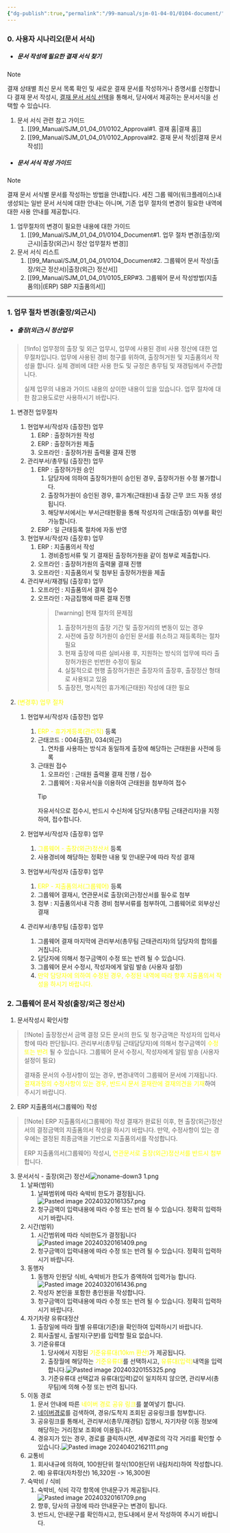 ```yaml
---
{"dg-publish":true,"permalink":"/99-manual/sjm-01-04-01/0104-document/","title":"1.4 문서서식","tags":["workplace","그룹웨어","문서서식"],"noteIcon":"","created":"","updated":""}
---
```


### 0. 사용자 시나리오(문서 서식)
- ##### 문서 작성에 필요한 결재 서식 찾기
>[!note] 
>결재 상태별 최신 문서 목록 확인 및 새로운 결재 문서를 작성하거나 증명서를 신청합니다
>결재 문서 작성시, [결재 문서 서식 선택](https://guide.ncloud-docs.com/docs/workplace-workplace-2-2#1결재문서서식선택)을 통해서, 당사에서 제공하는 문서서식을 선택할 수 있습니다.

1. 문서 서식 관련 참고 가이드
	1. [[99_Manual/SJM_01_04_01/0102_Approval#1. 결재 홈\|결재 홈]]
	2. [[99_Manual/SJM_01_04_01/0102_Approval#2. 결재 문서 작성\|결재 문서 작성]]

- ##### 문서 서식 작성 가이드
>[!note]
>결재 문서 서식별 문서를 작성하는 방법을 안내합니다.
>세진 그룹 웨어(워크플레이스)내 생성되는 일반 문서 서식에 대한 안내는 아니며, 기존 업무 절차의 변경이 필요한 내역에 대한 사용 안내를 제공합니다.

1. 업무절차의 변경이 필요한 내용에 대한 가이드
	1. [[99_Manual/SJM_01_04_01/0104_Document#1. 업무 절차 변경(출장/외근시)\|출장(외근)시 정산 업무절차 변경]]
2. 문서 서식 리스트
	1. [[99_Manual/SJM_01_04_01/0104_Document#2. 그룹웨어 문서 작성(출장/외근 정산서)\|출장(외근) 정산서]]
	2. [[99_Manual/SJM_01_04_01/0105_ERP#3. 그룹웨어 문서 작성방법(지출품의)\|(ERP) SBP 지출품의서]]
---
### 1. 업무 절차 변경(출장/외근시)
- #####  출장(외근)시 정산업무

>[!Info] 업무정의
>출장 및 외근 업무시, 업무에 사용된 경비 사용 정산에 대한 업무절차입니다.
>업무에 사용된 경비 청구를 위하여, 출장허거원 및 지출품의서 작성을 합니다.
>실제 경비에 대한 사용 한도 및 규정은 총무팀 및 재경팀에서 주관합니다. 
>
>실제 업무의 내용과 가이드 내용의 상이한 내용이 있을 있습니다. 
>업무 절차에 대한 참고용도로만 사용하시기 바랍니다.
1. 변경전 업무절차
	1. 현업부서/작성자 (출장전) 업무
		1. ERP : 출장허가원 작성
		2. ERP : 출장허가원 제출
		3. 오프라인 : 출장허가원 출력물 결재 진행
	2. 관리부서/총무팀 (출장전) 업무
		1. ERP : 출장허가원 승인
			1. 담당자에 의하여 출장허가원이 승인된 경우, 출장허가원 수정 불가합니다.
			2. 출장허가원이 승인된 경우, 휴가계(근태원)내 출장 근무 코드 자동 생성됩니다.
			3. 해당부서에서는 부서근태현황을 통해 작성자의 근태(출장) 여부를 확인 가능합니다.
		2. ERP : 일 근태등록 절차에 자동 반영
	3. 현업부서/작성자 (출장후) 업무
		1. ERP : 지출품의서 작성
			1. 경비증빙서류 및 기 결재된 출장허가원을 같이 첨부로 제출합니다.
		2. 오프라인 : 출장허가원의 출력물 결재 진행
		3. 오프라인 : 지출품의서 및 첨부된 출장허가원을 제출
	4. 관리부서/재경팀 (출장후) 업무
		1. 오프라인 : 지출품의서 결재 접수
		2. 오프라인 : 자금집행에 따른 결재 진행
			>[!warning] 현재 절차의 문제점
			>1. 출장허가원의 출장 기간 및 출장거리의 변동이 있는 경우
			>	1. 사전에 출장 허가원이 승인된 문서를 취소하고 재등록하는 절차 필요
			>	2. 현재 출장에 따른 실비사용 후, 지원하는 방식의 업무에 따라 출장허가원은 빈번한 수정이 필요
			>2. 실질적으로 현행 출장허가원은 출장자의 출장후, 출장정산 형태로 사용되고 있음
			>3. 출장전, 명시적인 휴가계(근태원) 작성에 대한 필요

2. <font color="#ffff00">(변경후) 업무 절차</font>
	1. 현업부서/작성자 (출장전) 업무
		1. <font color="#ffff00">ERP - 휴가계등록(관리직)</font> 등록
		2. 근태코드 : 004(출장), 034(외근)
			1. 연차를 사용하는 방식과 동일하게 출장에 해당하는 근태원을 사전에 등록
		3. 근태원 접수
			1. 오프라인 : 근태원 출력물 결재 진행 / 접수
			2. 그룹웨어 : 자유서식을 이용하여 근태원을 첨부하여 접수
			>[!tip]
			자유서식으로 접수시, 반드시 수신처에 담당자(총무팀 근태관리자)을 지정하여, 접수합니다.

	2. 현업부서/작성자 (출장후) 업무
		1. <font color="#ffff00">그룹웨어 - 출장(외근)정산서</font> 등록
		2. 사용경비에 해당하는 정확한 내용 및 안내문구에 따라 작성 결재
	3. 현업부서/작성자 (출장후) 업무
		1. <font color="#ffff00">ERP - 지출품의서(그룹웨어)</font> 등록
		2. 그룹웨어 결재시, 연관문서로 출장(외근)정산서를 필수로 첨부
		3. 첨부 : 지출품의서내 각종 경비 첨부서류를 첨부하여, 그룹웨어로 외부상신 결재
	4. 관리부서/총무팀 (출장후) 업무
		1. 그룹웨어 결재 마지막에 관리부서(총무팀 근태관리자)의 담당자의 합의를 거칩니다. 
		2. 담당자에 의해서 청구금액이 수정 또는 반려 될 수 있습니다.
		3. 그룹웨어 문서 수정시, 작성자에게 알림 발송 (사용자 설정)
		4. <font color="#ffff00">만약 담당자에 의하여 수정된 경우, 수정된 내역에 따라 향후 지출품의서 작성을 하시기 바랍니다.</font>

### 2. 그룹웨어 문서 작성(출장/외근 정산서)
1. 문서작성시 확인사항
>[!Note] 출장정산서 금액 결정
>모든 문서의 한도 및 청구금액은 작성자의 입력사항에 따라 판단됩니다.
>관리부서(총무팀 근태담당자)에 의해서 청구금액이 <font color="#ffff00">수정 또는 반려</font> 될 수 있습니다.
>그룹웨어 문서 수정시, 작성자에게 알림 발송 (사용자 설정이 필요)
>
>결재중 문서의 수정사항이 있는 경우, 변경내역이 그룹웨어 문서에 기재됩니다.
><font color="#ffff00">결재과정의 수정사항이 있는 경우, 반드시 문서 결재란에 결재의견을 기재</font>하여 주시기 바랍니다.

2. ERP 지출품의서(그룹웨어) 작성
>[!Note] ERP 지출품의서(그룹웨어) 작성
>결재가 완료된 이후, 현 출장(외근)정산서의 결정금액의 지출품의서 작성을 하시기 바랍니다.
>만약, 수정사항이 있는 경우에는 결정된 최종금액을 기반으로 지출품의서를 작성합니다.
>
>ERP 지출품의서(그룹웨어) 작성시, <font color="#ffff00">연관문서로 출장(외근)정산서를 반드시 첨부</font>합니다.

 3. 문서서식 - 출장(외근) 정산서![noname-down3 1.png](/img/user/Attach/noname-down3%201.png)
	1. 날짜(범위)
		1. 날짜범위에 따라 숙박비 한도가 결정됩니다. ![Pasted image 20240320161357.png](/img/user/Attach/Pasted%20image%2020240320161357.png)
		2. 청구금액이 입력내용에 따라 수정 또는 반려 될 수 있습니다. 정확히 입력하시기 바랍니다.
	2. 시간(범위)
		1. 시간범위에 따라 식비한도가 결정됩니다![Pasted image 20240320161409.png](/img/user/Attach/Pasted%20image%2020240320161409.png)
		2. 청구금액이 입력내용에 따라 수정 또는 반려  될 수 있습니다. 정확히 입력하시기 바랍니다.
	3. 동행자
		1. 동행자 인원당 식비, 숙박비가 한도가 증액하여 입력가능 합니다.![Pasted image 20240320161436.png](/img/user/Attach/Pasted%20image%2020240320161436.png)
		2. 작성자 본인을 포함한 총인원을 작성합니다.
		3. 청구금액이 입력내용에 따라 수정 또는 반려  될 수 있습니다. 정확히 입력하시기 바랍니다.
	4. 자기차량 유류대정산
		1. 출장일에 따라 월별 유류대(기준)을 확인하여 입력하시기 바랍니다. 
		2. 회사출발시, 출발지(구분)를 입력할 필요 없습니다.
		3. 기준유류대 
			1. 당사에서 지정된 <font color="#ffff00">기준유류대(10km 환산)</font>가 제공됩니다. 
			2. 출장월에 해당하는 <font color="#ffff00">기준유류대</font>를 선택하시고, <font color="#ffff00">유류대(입력)</font>내역을 입력합니다.![Pasted image 20240320155325.png](/img/user/Attach/Pasted%20image%2020240320155325.png)
			3. 기준유류대 선택값과 유류대(입력)값이 일치하지 않으면, 관리부서(총무팀)에 의해 수정 또는 반려 됩니다.
	5. 이동 경로
		1. 문서 안내에 따른 <font color="#ffff00">네이버 경로 공유 링크</font>를 붙여넣기 합니다.
		2. [네이버경로](https://map.naver.com/)를 검색하여, 경유/도착지 조회된 공유링크를 첨부합니다.
		3. 공유링크를 통해서, 관리부서(총무/재경팀) 집행시, 자기차량 이동 정보에 해당하는 거리정보 조회에 이용됩니다.
		4. 경유지가 있는 경우, 경로를 클릭하시면, 세부경로의 각각 거리를 확인할 수 있습니다.![Pasted image 20240402162111.png](/img/user/Attach/Pasted%20image%2020240402162111.png)
	6. 교통비
		1. 회사내규에 의하여, 100원단위 절삭(100원단위 내림처리)하여 작성합니다.
		2. 예)  유류대(자차정산) 16,320원 -> 16,300원
	7. 숙박비 / 식비
		1. 숙박비, 식비 각각 항목에 안내문구가 제공됩니다.![Pasted image 20240320161709.png](/img/user/Attach/Pasted%20image%2020240320161709.png)
		2. 향후, 당사의 규정에 따라 안내문구는 변경이 됩니다. 
		3. 반드시, 안내문구를 확인하시고, 한도내에서 문서 작성하여 주시기 바랍니다.